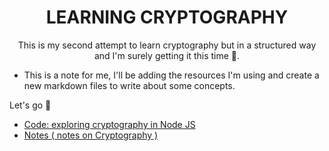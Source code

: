 
<div align="center">
<h1>LEARNING CRYPTOGRAPHY</h1>

This is my second attempt to learn cryptography but in a structured way and I'm surely getting it this time 🤸.
</div>

 - This is a note for me, I'll be adding the resources I'm using and create a new markdown files to write about some concepts.

 Let's go 🚀 

- [Code: exploring cryptography in Node JS](./crypto)
- [Notes ( notes on Cryptography )](./notes)
